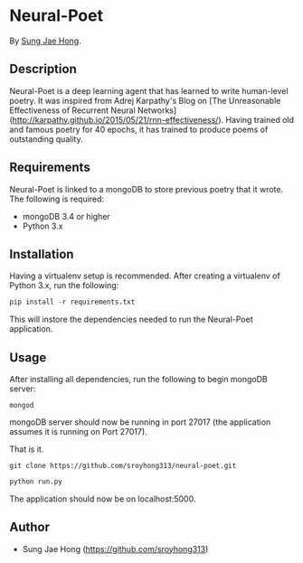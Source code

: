 # Neural-Poet

By [Sung Jae Hong](https://github.com/sroyhong313).

## Description
Neural-Poet is a deep learning agent that has learned to write human-level poetry. It was inspired from Adrej Karpathy's Blog on [The Unreasonable Effectiveness of Recurrent Neural Networks]
(http://karpathy.github.io/2015/05/21/rnn-effectiveness/). Having trained old and famous poetry for 40 epochs, it has trained to produce poems of outstanding quality.

## Requirements
Neural-Poet is linked to a mongoDB to store previous poetry that it wrote. The following is required:
* mongoDB 3.4 or higher
* Python 3.x

## Installation
Having a virtualenv setup is recommended. After creating a virtualenv of Python 3.x, run the following:

```python
pip install -r requirements.txt
```
This will instore the dependencies needed to run the Neural-Poet application.
## Usage

After installing all dependencies, run the following to begin mongoDB server:

```console
mongod
```

mongoDB server should now be running in port 27017 (the application assumes it is running on Port 27017).

That is it.
```console
git clone https://github.com/sroyhong313/neural-poet.git
```

```python
python run.py
```

The application should now be on localhost:5000.

## Author

* Sung Jae Hong (https://github.com/sroyhong313)